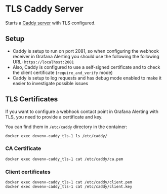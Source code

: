 # TLS Caddy Server

Starts a [Caddy server](https://caddyserver.com/) with TLS configured.

## Setup

- Caddy is setup to run on port 2081, so when configuring the webhook receiver in Grafana Alerting you should use the
  following the following URL: `https://localhost:2081`
- Also, Caddy is configured to use a self-signed certificate and to check the client certificate (`require_and_verify` mode)
- Caddy is setup to log requests and has debug mode enabled to make it easier to investigate possible issues

## TLS Certificates

If you want to configure a webhook contact point in Grafana Alerting with TLS, you need to provide a certificate and key.

You can find them in `/etc/caddy` directory in the container:

``` shell
docker exec devenv-caddy_tls-1 ls /etc/caddy/
```

### CA Certificate

``` shell
docker exec devenv-caddy_tls-1 cat /etc/caddy/ca.pem
```

### Client certificates

``` shell
docker exec devenv-caddy_tls-1 cat /etc/caddy/client.pem
docker exec devenv-caddy_tls-1 cat /etc/caddy/client.key
```
